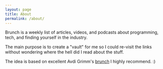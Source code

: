 ```yaml
---
layout: page
title: About
permalink: /about/
---
```


Brunch is a weekly list of articles, videos, and podcasts about programming, tech, and finding yourself in the industry.

The main purpose is to create a "vault" for me so I could re-visit the links without wondering where the hell did I read about the stuff.

The idea is based on excellent Avdi Grimm's [brunch](https://www.rubytapas.com/category/brunch/) I highly recommend. :)
